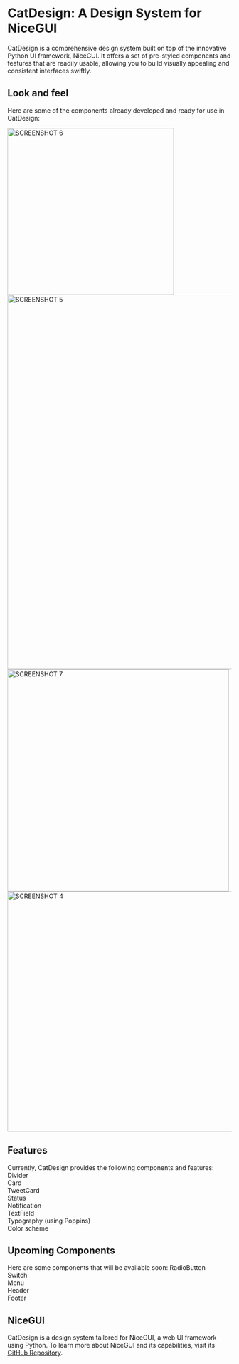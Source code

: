 # CatDesign: A Design System for NiceGUI
CatDesign is a comprehensive design system built on top of the innovative Python UI framework, NiceGUI. It offers a set of pre-styled components and features that are readily usable, allowing you to build visually appealing and consistent interfaces swiftly.  

## Look and feel
Here are some of the components already developed and ready for use in CatDesign:
  
<img width="374" alt="SCREENSHOT 6" src="https://user-images.githubusercontent.com/29439003/225862437-6fdd18eb-8170-45f7-a8d9-45f545ef448d.png">
<img width="840" alt="SCREENSHOT 5" src="https://user-images.githubusercontent.com/29439003/225862494-7951ec66-a07e-4493-a213-141635a3e324.png">
<img width="498" alt="SCREENSHOT 7" src="https://user-images.githubusercontent.com/29439003/225862453-6ca1c98b-c388-435a-83a9-05a8060e4dd2.png">
<img width="539" alt="SCREENSHOT 4" src="https://user-images.githubusercontent.com/29439003/225862474-8c2b4768-7bcf-4969-9884-b9fc46152770.png">

## Features
Currently, CatDesign provides the following components and features:
Divider  
Card  
TweetCard  
Status  
Notification  
TextField  
Typography (using Poppins)  
Color scheme  

## Upcoming Components
Here are some components that will be available soon:
RadioButton  
Switch  
Menu  
Header  
Footer  

## NiceGUI
CatDesign is a design system tailored for NiceGUI, a web UI framework using Python.
To learn more about NiceGUI and its capabilities, visit its [GitHub Repository](https://github.com/zauberzeug/nicegui).
